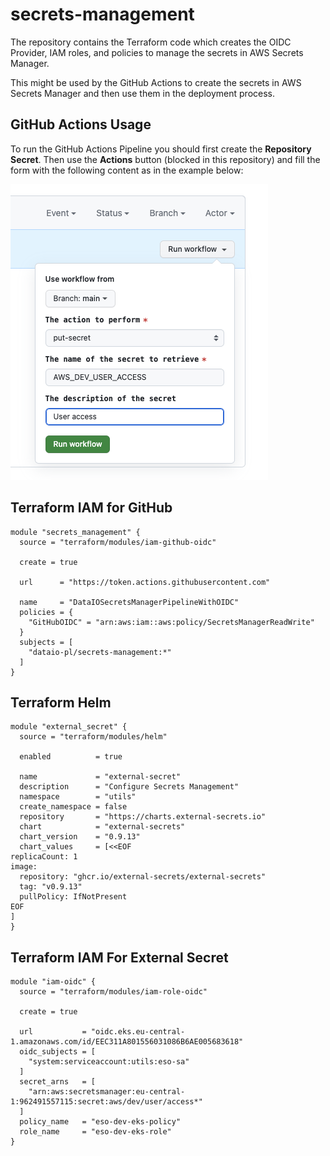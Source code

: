 # secrets-management

The repository contains the Terraform code which creates the OIDC Provider, IAM roles, and policies to manage the secrets in AWS Secrets Manager.

This might be used by the GitHub Actions to create the secrets in AWS Secrets Manager and then use them in the deployment process.

## GitHub Actions Usage

To run the GitHub Actions Pipeline you should first create the **Repository Secret**. Then use the **Actions** button (blocked in this repository) and fill the form with the following content as in the example below:

![GitHub Actions User Access](./assets/githubactions_useraccess.png)

## Terraform IAM for GitHub

```hcl
module "secrets_management" {
  source = "terraform/modules/iam-github-oidc"

  create = true

  url      = "https://token.actions.githubusercontent.com"

  name     = "DataIOSecretsManagerPipelineWithOIDC"
  policies = {
    "GitHubOIDC" = "arn:aws:iam::aws:policy/SecretsManagerReadWrite"
  }
  subjects = [
    "dataio-pl/secrets-management:*"
  ]
}
```

## Terraform Helm

```hcl
module "external_secret" {
  source = "terraform/modules/helm"

  enabled          = true

  name             = "external-secret"
  description      = "Configure Secrets Management"
  namespace        = "utils"
  create_namespace = false
  repository       = "https://charts.external-secrets.io"
  chart            = "external-secrets"
  chart_version    = "0.9.13"
  chart_values     = [<<EOF
replicaCount: 1
image:
  repository: "ghcr.io/external-secrets/external-secrets"
  tag: "v0.9.13"
  pullPolicy: IfNotPresent
EOF
]
}
```

## Terraform IAM For External Secret

```hcl
module "iam-oidc" {
  source = "terraform/modules/iam-role-oidc"

  create = true

  url           = "oidc.eks.eu-central-1.amazonaws.com/id/EEC311A801556031086B6AE005683618"
  oidc_subjects = [
    "system:serviceaccount:utils:eso-sa"
  ]
  secret_arns   = [
    "arn:aws:secretsmanager:eu-central-1:962491557115:secret:aws/dev/user/access*"
  ]
  policy_name   = "eso-dev-eks-policy"
  role_name     = "eso-dev-eks-role"
}
```
